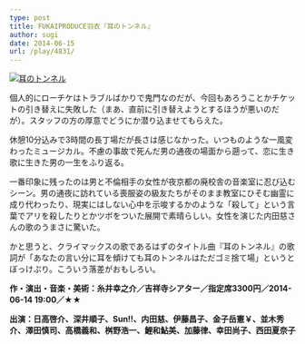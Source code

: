 ```yaml
---
type: post
title: FUKAIPRODUCE羽衣『耳のトンネル』
author: sugi
date: 2014-06-15
url: /play/4831/
---
```

<a href="http://i0.wp.com/asharpminor.com/wp-content/uploads/2014/06/mimi_no_tunnel.jpg" onclick="_gaq.push(['_trackEvent', 'outbound-article', 'http://asharpminor.com/wp-content/uploads/2014/06/mimi_no_tunnel.jpg', '']);" ><img src="http://i0.wp.com/asharpminor.com/wp-content/uploads/2014/06/mimi_no_tunnel.jpg?resize=262%2C300" alt="耳のトンネル" class="alignleft size-medium wp-image-4832" data-recalc-dims="1" /></a>

個人的にローチケはトラブルばかりで鬼門なのだが、今回もあろうことかチケットの引き替えに失敗した（まあ、直前に引き替えようとするほうが悪いのだが）。スタッフの方の厚意でどうにか潜り込ませてもらえた。

休憩10分込みで3時間の長丁場だが長さは感じなかった。いつものような一風変わったミュージカル。不慮の事故で死んだ男の通夜の場面から遡って、恋に生き歌に生きた男の一生をふり返る。

一番印象に残ったのは男と不倫相手の女性が夜京都の廃校舎の音楽室に忍び込むシーン。男の通夜に訪れている喪服姿の級友たちがそのまま教室にひそむ幽霊に成り代わったり、現実にはしない心中を示唆するかのような「殺して」という言葉でアリを殺したりとかツボをついた展開で素晴らしい。女性を演じた内田慈さんの歌のうまさに驚いた。

かと思うと、クライマックスの歌であるはずのタイトル曲『耳のトンネル』の歌詞が「あなたの言い分に耳を傾けても耳のトンネルはただゴミ捨て場」というとぼっけぷり。こういう落差がおもしろい。

**作・演出・音楽・美術：糸井幸之介／吉祥寺シアター／指定席3300円／2014-06-14 19:00／★★**

**出演：日高啓介、深井順子、Sun!!、内田慈、伊藤昌子、金子岳憲￥、並木秀介、澤田慎司、高橋義和、桝野浩一、鯉和鮎美、加藤律、幸田尚子、西田夏奈子**
